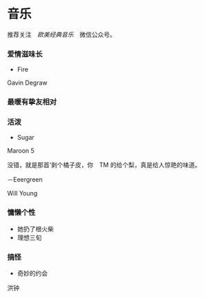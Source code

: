 # 音乐

推荐关注　*欧美经典音乐*　微信公众号。


### 爱情滋味长



- Fire

Gavin Degraw



### 最暖有挚友相对

### 活泼
- Sugar

Maroon 5

没错，就是那首‘剥个橘子皮，你　TM 的给个梨，真是给人惊艳的味道。


－Eeergreen

Will Young


### 慵懒个性

- 她扔了根火柴
- 理想三旬


### 搞怪

- 奇妙的约会

洪钟
